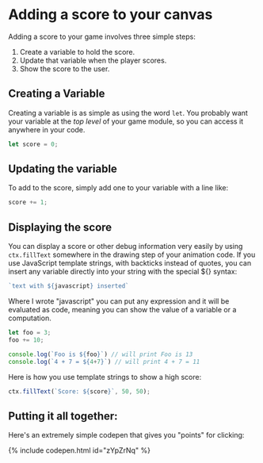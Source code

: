 # Adding a score to your canvas

Adding a score to your game involves three simple steps:

1. Create a variable to hold the score.
2. Update that variable when the player scores.
3. Show the score to the user.

## Creating a Variable

Creating a variable is as simple as using the word `let`. You probably want your variable at the *top level* of your game module, so you can access it anywhere in your code.

```javascript
let score = 0;
```

## Updating the variable

To add to the score, simply add one to your variable with a line like:

```javascript
score += 1;
```

## Displaying the score

You can display a score or other debug information very easily by using `ctx.fillText` somewhere in the drawing step of your animation code. If you use JavaScript template strings, with backticks instead of quotes, you can insert any variable directly
into your string with the special ${} syntax:

```javascript
`text with ${javascript} inserted`
```

Where I wrote "javascript" you can put any expression and it will be evaluated as code, meaning you can show the value of a variable or a computation.

```javascript
let foo = 3;
foo += 10;

console.log(`Foo is ${foo}`) // will print Foo is 13
console.log(`4 + 7 = ${4+7}`) // will print 4 + 7 = 11
```

Here is how you use template strings to show a high score:

```javascript
ctx.fillText(`Score: ${score}`, 50, 50);
```

## Putting it all together:

Here's an extremely simple codepen that gives you "points" for clicking:

{% include codepen.html id="zYpZrNq" %}

